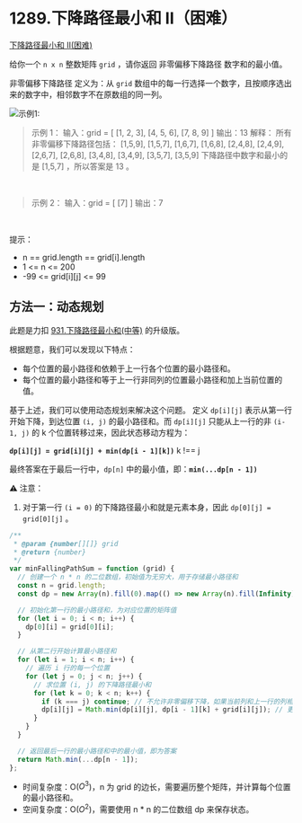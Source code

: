 # 1289.下降路径最小和 II（困难）

[下降路径最小和 II(困难)](https://leetcode.cn/problems/minimum-falling-path-sum-ii/)

给你一个 `n x n` 整数矩阵 `grid` ，请你返回 非零偏移下降路径 数字和的最小值。

非零偏移下降路径 定义为：从 `grid` 数组中的每一行选择一个数字，且按顺序选出来的数字中，相邻数字不在原数组的同一列。

![示例1:](https://assets.leetcode.com/uploads/2021/08/10/falling-grid.jpg)

> 示例 1：
> 输入：grid = [ [1, 2, 3], [4, 5, 6], [7, 8, 9] ]
> 输出：13
> 解释：
> 所有非零偏移下降路径包括：
> [1,5,9], [1,5,7], [1,6,7], [1,6,8],
> [2,4,8], [2,4,9], [2,6,7], [2,6,8],
> [3,4,8], [3,4,9], [3,5,7], [3,5,9]
> 下降路径中数字和最小的是 [1,5,7] ，所以答案是 13 。

<br/>

> 示例 2：
> 输入：grid = [ [7] ]
> 输出：7

<br/>

提示：

- n == grid.length == grid[i].length
- 1 <= n <= 200
- -99 <= grid[i][j] <= 99

## 方法一：动态规划

此题是力扣 [931.下降路径最小和(中等)](https://leetcode.cn/problems/minimum-falling-path-sum/) 的升级版。

根据题意，我们可以发现以下特点：

- 每个位置的最小路径和依赖于上一行各个位置的最小路径和。
- 每个位置的最小路径和等于上一行非同列的位置最小路径和加上当前位置的值。

基于上述，我们可以使用动态规划来解决这个问题。
定义 `dp[i][j]` 表示从第一行开始下降，到达位置 `(i, j)` 的最小路径和。而 `dp[i][j]` 只能从上一行的非 `(i-1, j)` 的 k 个位置转移过来，因此状态移动方程为：

**`dp[i][j] = grid[i][j] + min(dp[i - 1][k])`** k !== j

最终答案在于最后一行中，`dp[n]` 中的最小值，即：**`min(...dp[n - 1])`**

⚠️ 注意：

1. 对于第一行 `(i = 0)` 的下降路径最小和就是元素本身，因此 `dp[0][j] = grid[0][j]` 。

```js
/**
 * @param {number[][]} grid
 * @return {number}
 */
var minFallingPathSum = function (grid) {
  // 创建一个 n * n 的二位数组，初始值为无穷大，用于存储最小路径和
  const n = grid.length;
  const dp = new Array(n).fill(0).map(() => new Array(n).fill(Infinity));

  // 初始化第一行的最小路径和，为对应位置的矩阵值
  for (let i = 0; i < n; i++) {
    dp[0][i] = grid[0][i];
  }

  // 从第二行开始计算最小路径和
  for (let i = 1; i < n; i++) {
    // 遍历 i 行的每一个位置
    for (let j = 0; j < n; j++) {
      // 求位置 (i, j) 的下降路径最小和
      for (let k = 0; k < n; k++) {
        if (k === j) continue; // 不允许非零偏移下降，如果当前列和上一行的列相同，则跳过
        dp[i][j] = Math.min(dp[i][j], dp[i - 1][k] + grid[i][j]); // 更新位置 (i, j) 的最小路径和
      }
    }
  }

  // 返回最后一行的最小路径和中的最小值，即为答案
  return Math.min(...dp[n - 1]);
};
```
- 时间复杂度：O($O^3$)，n 为 grid 的边长，需要遍历整个矩阵，并计算每个位置的最小路径和。
- 空间复杂度：O($O^2$)，需要使用 n * n 的二位数组 dp 来保存状态。
